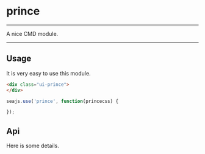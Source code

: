 # prince

---

A nice CMD module.

---

## Usage

It is very easy to use this module.

````html
<div class="ui-prince">
</div>
````

```javascript
seajs.use('prince', function(princecss) {

});
```

## Api

Here is some details.
